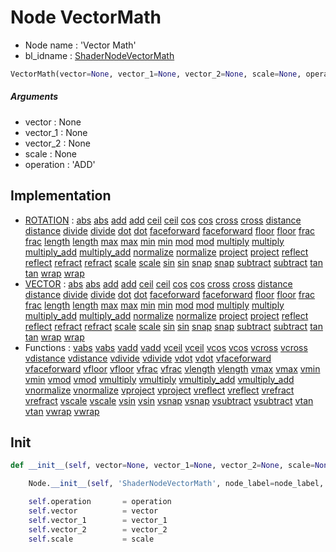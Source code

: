 # Node VectorMath

- Node name : 'Vector Math'
- bl_idname : [ShaderNodeVectorMath](https://docs.blender.org/api/current/bpy.types.ShaderNodeVectorMath.html)


``` python
VectorMath(vector=None, vector_1=None, vector_2=None, scale=None, operation='ADD', node_label=None, node_color=None)
```
##### Arguments

- vector : None
- vector_1 : None
- vector_2 : None
- scale : None
- operation : 'ADD'

## Implementation

- [ROTATION](/docs/GeoNodes/socket_ROTATION.md) : [abs](/docs/GeoNodes/socket_ROTATION.md#abs) [abs](/docs/GeoNodes/socket_ROTATION.md#abs) [add](/docs/GeoNodes/socket_ROTATION.md#add) [add](/docs/GeoNodes/socket_ROTATION.md#add) [ceil](/docs/GeoNodes/socket_ROTATION.md#ceil) [ceil](/docs/GeoNodes/socket_ROTATION.md#ceil) [cos](/docs/GeoNodes/socket_ROTATION.md#cos) [cos](/docs/GeoNodes/socket_ROTATION.md#cos) [cross](/docs/GeoNodes/socket_ROTATION.md#cross) [cross](/docs/GeoNodes/socket_ROTATION.md#cross) [distance](/docs/GeoNodes/socket_ROTATION.md#distance) [distance](/docs/GeoNodes/socket_ROTATION.md#distance) [divide](/docs/GeoNodes/socket_ROTATION.md#divide) [divide](/docs/GeoNodes/socket_ROTATION.md#divide) [dot](/docs/GeoNodes/socket_ROTATION.md#dot) [dot](/docs/GeoNodes/socket_ROTATION.md#dot) [faceforward](/docs/GeoNodes/socket_ROTATION.md#faceforward) [faceforward](/docs/GeoNodes/socket_ROTATION.md#faceforward) [floor](/docs/GeoNodes/socket_ROTATION.md#floor) [floor](/docs/GeoNodes/socket_ROTATION.md#floor) [frac](/docs/GeoNodes/socket_ROTATION.md#frac) [frac](/docs/GeoNodes/socket_ROTATION.md#frac) [length](/docs/GeoNodes/socket_ROTATION.md#length) [length](/docs/GeoNodes/socket_ROTATION.md#length) [max](/docs/GeoNodes/socket_ROTATION.md#max) [max](/docs/GeoNodes/socket_ROTATION.md#max) [min](/docs/GeoNodes/socket_ROTATION.md#min) [min](/docs/GeoNodes/socket_ROTATION.md#min) [mod](/docs/GeoNodes/socket_ROTATION.md#mod) [mod](/docs/GeoNodes/socket_ROTATION.md#mod) [multiply](/docs/GeoNodes/socket_ROTATION.md#multiply) [multiply](/docs/GeoNodes/socket_ROTATION.md#multiply) [multiply_add](/docs/GeoNodes/socket_ROTATION.md#multiply_add) [multiply_add](/docs/GeoNodes/socket_ROTATION.md#multiply_add) [normalize](/docs/GeoNodes/socket_ROTATION.md#normalize) [normalize](/docs/GeoNodes/socket_ROTATION.md#normalize) [project](/docs/GeoNodes/socket_ROTATION.md#project) [project](/docs/GeoNodes/socket_ROTATION.md#project) [reflect](/docs/GeoNodes/socket_ROTATION.md#reflect) [reflect](/docs/GeoNodes/socket_ROTATION.md#reflect) [refract](/docs/GeoNodes/socket_ROTATION.md#refract) [refract](/docs/GeoNodes/socket_ROTATION.md#refract) [scale](/docs/GeoNodes/socket_ROTATION.md#scale) [scale](/docs/GeoNodes/socket_ROTATION.md#scale) [sin](/docs/GeoNodes/socket_ROTATION.md#sin) [sin](/docs/GeoNodes/socket_ROTATION.md#sin) [snap](/docs/GeoNodes/socket_ROTATION.md#snap) [snap](/docs/GeoNodes/socket_ROTATION.md#snap) [subtract](/docs/GeoNodes/socket_ROTATION.md#subtract) [subtract](/docs/GeoNodes/socket_ROTATION.md#subtract) [tan](/docs/GeoNodes/socket_ROTATION.md#tan) [tan](/docs/GeoNodes/socket_ROTATION.md#tan) [wrap](/docs/GeoNodes/socket_ROTATION.md#wrap) [wrap](/docs/GeoNodes/socket_ROTATION.md#wrap)
- [VECTOR](/docs/GeoNodes/socket_VECTOR.md) : [abs](/docs/GeoNodes/socket_VECTOR.md#abs) [abs](/docs/GeoNodes/socket_VECTOR.md#abs) [add](/docs/GeoNodes/socket_VECTOR.md#add) [add](/docs/GeoNodes/socket_VECTOR.md#add) [ceil](/docs/GeoNodes/socket_VECTOR.md#ceil) [ceil](/docs/GeoNodes/socket_VECTOR.md#ceil) [cos](/docs/GeoNodes/socket_VECTOR.md#cos) [cos](/docs/GeoNodes/socket_VECTOR.md#cos) [cross](/docs/GeoNodes/socket_VECTOR.md#cross) [cross](/docs/GeoNodes/socket_VECTOR.md#cross) [distance](/docs/GeoNodes/socket_VECTOR.md#distance) [distance](/docs/GeoNodes/socket_VECTOR.md#distance) [divide](/docs/GeoNodes/socket_VECTOR.md#divide) [divide](/docs/GeoNodes/socket_VECTOR.md#divide) [dot](/docs/GeoNodes/socket_VECTOR.md#dot) [dot](/docs/GeoNodes/socket_VECTOR.md#dot) [faceforward](/docs/GeoNodes/socket_VECTOR.md#faceforward) [faceforward](/docs/GeoNodes/socket_VECTOR.md#faceforward) [floor](/docs/GeoNodes/socket_VECTOR.md#floor) [floor](/docs/GeoNodes/socket_VECTOR.md#floor) [frac](/docs/GeoNodes/socket_VECTOR.md#frac) [frac](/docs/GeoNodes/socket_VECTOR.md#frac) [length](/docs/GeoNodes/socket_VECTOR.md#length) [length](/docs/GeoNodes/socket_VECTOR.md#length) [max](/docs/GeoNodes/socket_VECTOR.md#max) [max](/docs/GeoNodes/socket_VECTOR.md#max) [min](/docs/GeoNodes/socket_VECTOR.md#min) [min](/docs/GeoNodes/socket_VECTOR.md#min) [mod](/docs/GeoNodes/socket_VECTOR.md#mod) [mod](/docs/GeoNodes/socket_VECTOR.md#mod) [multiply](/docs/GeoNodes/socket_VECTOR.md#multiply) [multiply](/docs/GeoNodes/socket_VECTOR.md#multiply) [multiply_add](/docs/GeoNodes/socket_VECTOR.md#multiply_add) [multiply_add](/docs/GeoNodes/socket_VECTOR.md#multiply_add) [normalize](/docs/GeoNodes/socket_VECTOR.md#normalize) [normalize](/docs/GeoNodes/socket_VECTOR.md#normalize) [project](/docs/GeoNodes/socket_VECTOR.md#project) [project](/docs/GeoNodes/socket_VECTOR.md#project) [reflect](/docs/GeoNodes/socket_VECTOR.md#reflect) [reflect](/docs/GeoNodes/socket_VECTOR.md#reflect) [refract](/docs/GeoNodes/socket_VECTOR.md#refract) [refract](/docs/GeoNodes/socket_VECTOR.md#refract) [scale](/docs/GeoNodes/socket_VECTOR.md#scale) [scale](/docs/GeoNodes/socket_VECTOR.md#scale) [sin](/docs/GeoNodes/socket_VECTOR.md#sin) [sin](/docs/GeoNodes/socket_VECTOR.md#sin) [snap](/docs/GeoNodes/socket_VECTOR.md#snap) [snap](/docs/GeoNodes/socket_VECTOR.md#snap) [subtract](/docs/GeoNodes/socket_VECTOR.md#subtract) [subtract](/docs/GeoNodes/socket_VECTOR.md#subtract) [tan](/docs/GeoNodes/socket_VECTOR.md#tan) [tan](/docs/GeoNodes/socket_VECTOR.md#tan) [wrap](/docs/GeoNodes/socket_VECTOR.md#wrap) [wrap](/docs/GeoNodes/socket_VECTOR.md#wrap)
- Functions : [vabs](/docs/GeoNodes/GeoNodesTree.md#vabs) [vabs](/docs/GeoNodes/GeoNodesTree.md#vabs) [vadd](/docs/GeoNodes/GeoNodesTree.md#vadd) [vadd](/docs/GeoNodes/GeoNodesTree.md#vadd) [vceil](/docs/GeoNodes/GeoNodesTree.md#vceil) [vceil](/docs/GeoNodes/GeoNodesTree.md#vceil) [vcos](/docs/GeoNodes/GeoNodesTree.md#vcos) [vcos](/docs/GeoNodes/GeoNodesTree.md#vcos) [vcross](/docs/GeoNodes/GeoNodesTree.md#vcross) [vcross](/docs/GeoNodes/GeoNodesTree.md#vcross) [vdistance](/docs/GeoNodes/GeoNodesTree.md#vdistance) [vdistance](/docs/GeoNodes/GeoNodesTree.md#vdistance) [vdivide](/docs/GeoNodes/GeoNodesTree.md#vdivide) [vdivide](/docs/GeoNodes/GeoNodesTree.md#vdivide) [vdot](/docs/GeoNodes/GeoNodesTree.md#vdot) [vdot](/docs/GeoNodes/GeoNodesTree.md#vdot) [vfaceforward](/docs/GeoNodes/GeoNodesTree.md#vfaceforward) [vfaceforward](/docs/GeoNodes/GeoNodesTree.md#vfaceforward) [vfloor](/docs/GeoNodes/GeoNodesTree.md#vfloor) [vfloor](/docs/GeoNodes/GeoNodesTree.md#vfloor) [vfrac](/docs/GeoNodes/GeoNodesTree.md#vfrac) [vfrac](/docs/GeoNodes/GeoNodesTree.md#vfrac) [vlength](/docs/GeoNodes/GeoNodesTree.md#vlength) [vlength](/docs/GeoNodes/GeoNodesTree.md#vlength) [vmax](/docs/GeoNodes/GeoNodesTree.md#vmax) [vmax](/docs/GeoNodes/GeoNodesTree.md#vmax) [vmin](/docs/GeoNodes/GeoNodesTree.md#vmin) [vmin](/docs/GeoNodes/GeoNodesTree.md#vmin) [vmod](/docs/GeoNodes/GeoNodesTree.md#vmod) [vmod](/docs/GeoNodes/GeoNodesTree.md#vmod) [vmultiply](/docs/GeoNodes/GeoNodesTree.md#vmultiply) [vmultiply](/docs/GeoNodes/GeoNodesTree.md#vmultiply) [vmultiply_add](/docs/GeoNodes/GeoNodesTree.md#vmultiply_add) [vmultiply_add](/docs/GeoNodes/GeoNodesTree.md#vmultiply_add) [vnormalize](/docs/GeoNodes/GeoNodesTree.md#vnormalize) [vnormalize](/docs/GeoNodes/GeoNodesTree.md#vnormalize) [vproject](/docs/GeoNodes/GeoNodesTree.md#vproject) [vproject](/docs/GeoNodes/GeoNodesTree.md#vproject) [vreflect](/docs/GeoNodes/GeoNodesTree.md#vreflect) [vreflect](/docs/GeoNodes/GeoNodesTree.md#vreflect) [vrefract](/docs/GeoNodes/GeoNodesTree.md#vrefract) [vrefract](/docs/GeoNodes/GeoNodesTree.md#vrefract) [vscale](/docs/GeoNodes/GeoNodesTree.md#vscale) [vscale](/docs/GeoNodes/GeoNodesTree.md#vscale) [vsin](/docs/GeoNodes/GeoNodesTree.md#vsin) [vsin](/docs/GeoNodes/GeoNodesTree.md#vsin) [vsnap](/docs/GeoNodes/GeoNodesTree.md#vsnap) [vsnap](/docs/GeoNodes/GeoNodesTree.md#vsnap) [vsubtract](/docs/GeoNodes/GeoNodesTree.md#vsubtract) [vsubtract](/docs/GeoNodes/GeoNodesTree.md#vsubtract) [vtan](/docs/GeoNodes/GeoNodesTree.md#vtan) [vtan](/docs/GeoNodes/GeoNodesTree.md#vtan) [vwrap](/docs/GeoNodes/GeoNodesTree.md#vwrap) [vwrap](/docs/GeoNodes/GeoNodesTree.md#vwrap)

## Init

``` python
def __init__(self, vector=None, vector_1=None, vector_2=None, scale=None, operation='ADD', node_label=None, node_color=None):

    Node.__init__(self, 'ShaderNodeVectorMath', node_label=node_label, node_color=node_color)

    self.operation       = operation
    self.vector          = vector
    self.vector_1        = vector_1
    self.vector_2        = vector_2
    self.scale           = scale
```
